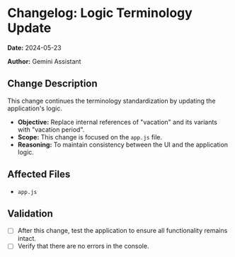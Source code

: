 # Changelog: Logic Terminology Update

**Date:** 2024-05-23

**Author:** Gemini Assistant

## Change Description

This change continues the terminology standardization by updating the application's logic.

-   **Objective:** Replace internal references of "vacation" and its variants with "vacation period".
-   **Scope:** This change is focused on the `app.js` file.
-   **Reasoning:** To maintain consistency between the UI and the application logic.

## Affected Files

-   `app.js`

## Validation

-   [ ] After this change, test the application to ensure all functionality remains intact.
-   [ ] Verify that there are no errors in the console.
